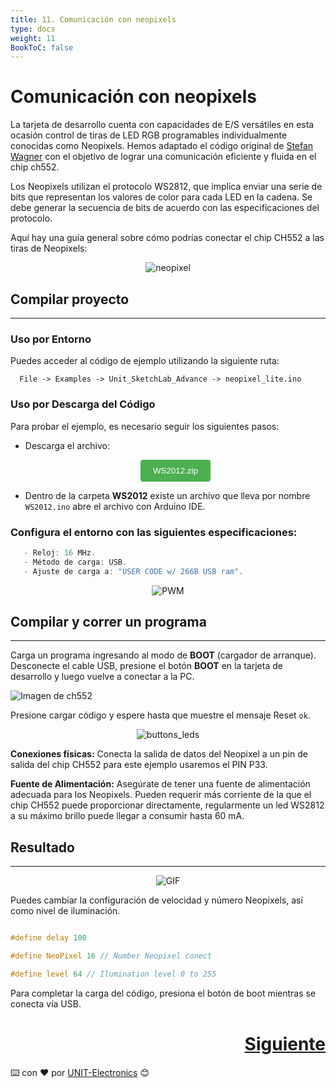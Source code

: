```yaml
---
title: 11. Comunicación con neopixels
type: docs
weight: 11
BookToC: false
---
```


# Comunicación con neopixels 

La tarjeta de desarrollo cuenta con capacidades de E/S versátiles en esta ocasión control de tiras de LED RGB programables individualmente conocidas como Neopixels. Hemos adaptado el código original de [Stefan Wagner](https://github.com/wagiminator) con el objetivo de lograr una comunicación eficiente y fluida en el chip ch552.

Los Neopixels utilizan el protocolo WS2812, que implica enviar una serie de bits que representan los valores de color para cada LED en la cadena. Se debe generar la secuencia de bits de acuerdo con las especificaciones del protocolo.

Aquí hay una guía general sobre cómo podrías conectar el chip CH552 a las tiras de Neopixels:

  <p align="center">
    <img src="/docs/11-Comunicacion_neopixels/images/neopixel.png" alt="neopixel">
</p>

## Compilar proyecto
---

### Uso por Entorno

Puedes acceder al código de ejemplo utilizando la siguiente ruta:
```arduino
  File -> Examples -> Unit_SketchLab_Advance -> neopixel_lite.ino
```

### Uso por Descarga del Código
Para probar el ejemplo, es necesario seguir los siguientes pasos:

- Descarga el archivo:

  <div style="text-align: center;">
      <a href="/docs/11-Comunicacion_neopixels/code/WS2012.zip" download="WS2012.zip">
       <button style="background-color: #4CAF50; color: white; padding: 10px 20px; border: none; border-radius: 4px; cursor: pointer;">
            WS2012.zip
       </button>
      </a>
  </div>

- Dentro de la carpeta **WS2012** existe un archivo que lleva por nombre `WS2012.ino` abre el archivo con Arduino IDE.

### Configura el entorno con las siguientes especificaciones:

```c
   - Reloj: 16 MHz.
   - Método de carga: USB.
   - Ajuste de carga a: "USER CODE w/ 266B USB ram".
```

<div style="text-align: center;">
  <img src="/docs/9-Controlador_pwm/images/pwm1.png" alt="PWM" />
</div>

## Compilar y correr un programa
---

Carga un programa ingresando al modo de <strong>BOOT</strong> (cargador de arranque). Desconecte el cable USB, presione el botón <strong>BOOT</strong> en la tarjeta de desarrollo y luego vuelve a conectar a la PC.

<img src="/docs/3-Compilador_mcs51/images/pc_ch.png" alt="Imagen de ch552">

Presione cargar código y espere hasta que muestre el mensaje Reset `ok`.

<p align="center">
    <img src="/docs/3-Compilador_mcs51/images/ruin.png" alt="buttons_leds">
</p>


**Conexiones físicas:** Conecta la salida de datos del Neopixel a un pin de salida del chip CH552 para este ejemplo usaremos el PIN P33. 

**Fuente de Alimentación:** Asegúrate de tener una fuente de alimentación adecuada para los Neopixels. Pueden requerir más corriente de la que el chip CH552 puede proporcionar directamente, regularmente un led WS2812 a su máximo brillo puede llegar a consumir hasta 60 mA.


## Resultado
---

<div style="text-align: center;">
  <img src="/docs/11-Comunicacion_neopixels/images/NEO.gif" alt="GIF">
</div>

Puedes cambiar la configuración de velocidad y número Neopixels, así como nivel de iluminación.

```c

#define delay 100

#define NeoPixel 16 // Number Neopixel conect

#define level 64 // Ilumination level 0 to 255
```


Para completar la carga del código, presiona el botón de boot mientras se conecta vía USB.

<div style="text-align: right">
    <h1><a href="/docs/12-comunicacion_serial/">Siguiente</a></h>
</div>


⌨️ con ❤️ por [UNIT-Electronics](https://github.com/UNIT-Electronics) 😊
 
